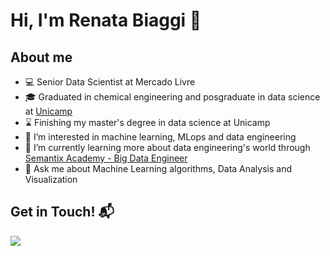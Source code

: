 # Hi, I'm Renata Biaggi 👋

## About me

- 💻 Senior Data Scientist at Mercado Livre
- 🎓 Graduated in chemical engineering and posgraduate in data science at [Unicamp](https://ic.unicamp.br/en/~mdc/)
- ⌛ Finishing my master's degree in data science at Unicamp
- 👀 I’m interested in machine learning, MLops and data engineering
- 🌱 I’m currently learning more about data engineering's world through [Semantix Academy - Big Data Engineer](https://ic.unicamp.br/en/~mdc/)
- 💬 Ask me about Machine Learning algorithms, Data Analysis and Visualization  

## Get in Touch! 📬
[<img src="https://img.shields.io/badge/linkedin-%230077B5.svg?&style=for-the-badge&logo=linkedin&logoColor=white" />](https://www.linkedin.com/in/renata-biaggi-262a50111/) 
<!---
rebiaggi/rebiaggi is a ✨ special ✨ repository because its `README.md` (this file) appears on your GitHub profile.
You can click the Preview link to take a look at your changes.
--->
